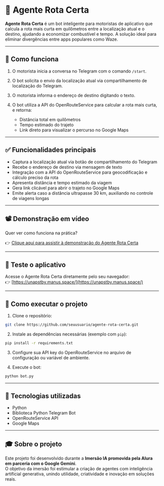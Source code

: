 # 🚗 Agente Rota Certa

**Agente Rota Certa** é um bot inteligente para motoristas de aplicativo que calcula a rota mais curta em quilômetros entre a localização atual e o destino, ajudando a economizar combustível e tempo. A solução ideal para eliminar divergências entre apps populares como Waze.

---

## 📱 Como funciona

1. O motorista inicia a conversa no Telegram com o comando `/start`.
2. O bot solicita o envio da localização atual via compartilhamento de localização do Telegram.
3. O motorista informa o endereço de destino digitando o texto.
4. O bot utiliza a API do OpenRouteService para calcular a rota mais curta, e retorna:

   * Distância total em quilômetros
   * Tempo estimado do trajeto
   * Link direto para visualizar o percurso no Google Maps

---

## ✅ Funcionalidades principais

* Captura a localização atual via botão de compartilhamento do Telegram
* Recebe o endereço de destino via mensagem de texto
* Integração com a API do OpenRouteService para geocodificação e cálculo preciso da rota
* Apresenta distância e tempo estimado da viagem
* Gera link clicável para abrir o trajeto no Google Maps
* Emite alerta caso a distância ultrapasse 30 km, auxiliando no controle de viagens longas

---

## 📽️ Demonstração em vídeo

Quer ver como funciona na prática?

👉 [Clique aqui para assistir à demonstração do Agente Rota Certa](https://youtube.com/shorts/vFBoEF6l9cg)

---

## 🚀 Teste o aplicativo

Acesse o Agente Rota Certa diretamente pelo seu navegador:  
👉 [https://unapstby.manus.space/](https://unapstby.manus.space/)

---

## 🚀 Como executar o projeto

1. Clone o repositório:

```bash
git clone https://github.com/seuusuario/agente-rota-certa.git
```

2. Instale as dependências necessárias (exemplo com `pip`):

```bash
pip install -r requirements.txt
```

3. Configure sua API key do OpenRouteService no arquivo de configuração ou variável de ambiente.

4. Execute o bot:

```bash
python bot.py
```

---

## 🧠 Tecnologias utilizadas

* Python
* Biblioteca Python Telegram Bot
* OpenRouteService API
* Google Maps

---

## 🎓 Sobre o projeto

Este projeto foi desenvolvido durante a **Imersão IA promovida pela Alura em parceria com o Google Gemini**.  
O objetivo da imersão foi estimular a criação de agentes com inteligência artificial generativa, unindo utilidade, criatividade e inovação em soluções reais.

